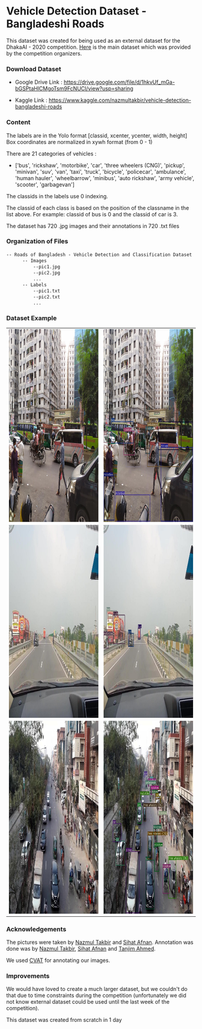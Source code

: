 # Vehicle Detection Dataset - Bangladeshi Roads
This dataset was created for being used as an external dataset for the DhakaAI - 2020 competition. [Here](https://www.kaggle.com/rifat963/dhakaai-dhaka-based-traffic-detection-dataset) is the main dataset which was provided by the competition organizers. 

### Download Dataset

* Google Drive Link : https://drive.google.com/file/d/1hkvUf_mGa-bGSPtaHlCMgoTsm9FcNUCl/view?usp=sharing

* Kaggle Link : https://www.kaggle.com/nazmultakbir/vehicle-detection-bangladeshi-roads

### Content

The labels are in the Yolo format [classid, xcenter, ycenter, width, height]
Box coordinates are normalized in xywh format (from 0 - 1)

There are 21 categories of vehicles :
* ['bus',  'rickshaw',  'motorbike',  'car',  'three wheelers (CNG)',  'pickup',  'minivan',  'suv',  'van',  'taxi',  'truck',  'bicycle',  'policecar',  'ambulance',  'human hauler',  'wheelbarrow',  'minibus',  'auto rickshaw',  'army vehicle',  'scooter',  'garbagevan']

The classids in the labels use 0 indexing. 

The classid of each class is based on the position of the classname in the list above. For example: classid of bus is 0 and the classid of car is 3.

The dataset has 720 .jpg images and their annotations in 720 .txt files

### Organization of Files
```
-- Roads of Bangladesh - Vehicle Detection and Classification Dataset
      -- Images
          --pic1.jpg
          --pic2.jpg
          ...
      -- Labels
          --pic1.txt
          --pic2.txt
          ...
```

### Dataset Example
<table>
  <tr>
    <td> <img src="sample_pics/pic1.jpg" alt="drawing" height="512" width="512"/> </td>
    <td> <img src="sample_pics/annotatedpic1.jpg" alt="drawing" height="512" width="512"/> </td>
  </tr>
  <tr>
    <td> <img src="sample_pics/pic2.jpg" alt="drawing" height="512" width="512"/> </td>
    <td> <img src="sample_pics/annotatedpic2.jpg" alt="drawing" height="512" width="512"/> </td>
  </tr>
  <tr>
    <td> <img src="sample_pics/pic3.jpg" alt="drawing" height="512" width="512"/> </td>
    <td> <img src="sample_pics/annotatedpic3.jpg" alt="drawing" height="512" width="512"/> </td>
  </tr>
</table>

### Acknowledgements

The pictures were taken by [Nazmul Takbir](https://www.kaggle.com/nazmultakbir) and [Sihat Afnan](https://www.kaggle.com/sihatafnan).
Annotation was done was by [Nazmul Takbir](https://www.kaggle.com/nazmultakbir), [Sihat Afnan](https://www.kaggle.com/sihatafnan) and [Tanjim Ahmed](https://www.kaggle.com/tanjimahmedkhan).

We used [CVAT](https://cvat.org) for annotating our images.

###  Improvements

We would have loved to create a much larger dataset, but we couldn't do that due to time constraints during the competition (unfortunately we did not know external dataset could be used until the last week of the competition). 

This dataset was created from scratch in 1 day  
